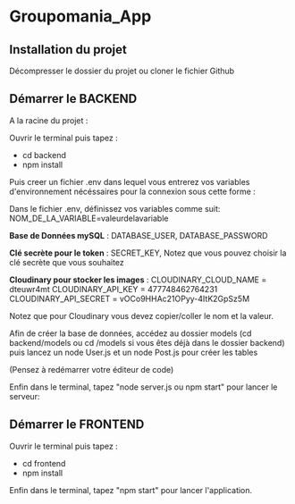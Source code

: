 # Groupomania_App

## **Installation du projet**

Décompresser le dossier du projet ou cloner le fichier Github

## **Démarrer le BACKEND**

A la racine du projet :

Ouvrir le terminal puis tapez :

- cd backend
- npm install

Puis creer un fichier .env dans lequel vous entrerez vos variables d'environnement nécéssaires pour la connexion sous cette forme :

Dans le fichier .env, définissez vos variables comme suit:
NOM_DE_LA_VARIABLE=valeurdelavariable

**Base de Données mySQL** : DATABASE_USER,
DATABASE_PASSWORD

**Clé secrète pour le token** : SECRET_KEY,
Notez que vous pouvez choisir la clé secrète que vous souhaitez

**Cloudinary pour stocker les images** : CLOUDINARY_CLOUD_NAME = dteuwr4mt
CLOUDINARY_API_KEY = 477748462764231
CLOUDINARY_API_SECRET = vOCo9HHAc21OPyy-4ItK2GpSz5M

Notez que pour Cloudinary vous devez copier/coller le nom et la valeur.

Afin de créer la base de données, accédez au dossier models (cd backend/models ou cd /models si vous êtes déjà dans le dossier backend) puis lancez un node User.js et un node Post.js pour créer les tables

(Pensez à redémarrer votre éditeur de code)

Enfin dans le terminal, tapez "node server.js ou npm start" pour lancer le serveur:

## **Démarrer le FRONTEND**

Ouvrir le terminal puis tapez :

- cd frontend
- npm install

Enfin dans le terminal, tapez "npm start" pour lancer l'application.

